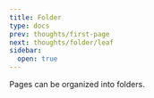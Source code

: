 ```yaml
---
title: Folder
type: docs
prev: thoughts/first-page
next: thoughts/folder/leaf
sidebar:
  open: true
---
```


Pages can be organized into folders.
